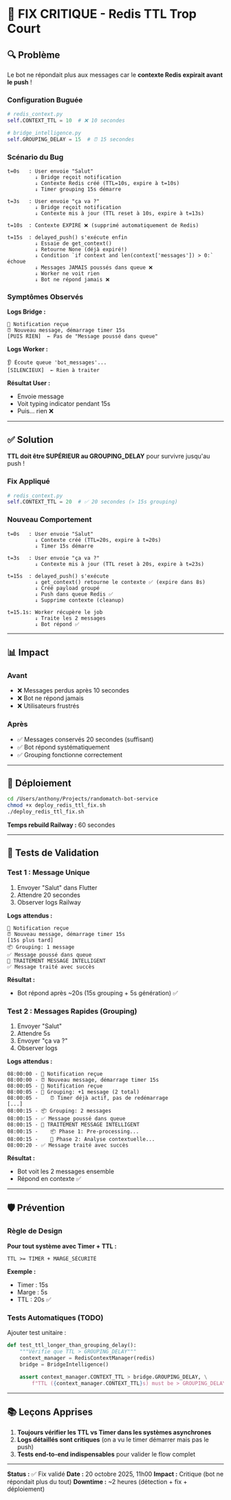 # 🚨 FIX CRITIQUE - Redis TTL Trop Court

## 🔍 Problème

Le bot ne répondait plus aux messages car le **contexte Redis expirait avant le push** !

### Configuration Buguée

```python
# redis_context.py
self.CONTEXT_TTL = 10  # ❌ 10 secondes

# bridge_intelligence.py
self.GROUPING_DELAY = 15  # ⏰ 15 secondes
```

### Scénario du Bug

```
t=0s   : User envoie "Salut"
         ↓ Bridge reçoit notification
         ↓ Contexte Redis créé (TTL=10s, expire à t=10s)
         ↓ Timer grouping 15s démarre

t=3s   : User envoie "ça va ?"
         ↓ Bridge reçoit notification
         ↓ Contexte mis à jour (TTL reset à 10s, expire à t=13s)

t=10s  : Contexte EXPIRE ❌ (supprimé automatiquement de Redis)

t=15s  : delayed_push() s'exécute enfin
         ↓ Essaie de get_context()
         ↓ Retourne None (déjà expiré!)
         ↓ Condition `if context and len(context['messages']) > 0:` échoue
         ↓ Messages JAMAIS poussés dans queue ❌
         ↓ Worker ne voit rien
         ↓ Bot ne répond jamais ❌
```

### Symptômes Observés

**Logs Bridge :**
```
📨 Notification reçue
⏰ Nouveau message, démarrage timer 15s
[PUIS RIEN]  ← Pas de "Message poussé dans queue"
```

**Logs Worker :**
```
👂 Écoute queue 'bot_messages'...
[SILENCIEUX]  ← Rien à traiter
```

**Résultat User :**
- Envoie message
- Voit typing indicator pendant 15s
- Puis... rien ❌

---

## ✅ Solution

**TTL doit être SUPÉRIEUR au GROUPING_DELAY** pour survivre jusqu'au push !

### Fix Appliqué

```python
# redis_context.py
self.CONTEXT_TTL = 20  # ✅ 20 secondes (> 15s grouping)
```

### Nouveau Comportement

```
t=0s   : User envoie "Salut"
         ↓ Contexte créé (TTL=20s, expire à t=20s)
         ↓ Timer 15s démarre

t=3s   : User envoie "ça va ?"
         ↓ Contexte mis à jour (TTL reset à 20s, expire à t=23s)

t=15s  : delayed_push() s'exécute
         ↓ get_context() retourne le contexte ✅ (expire dans 8s)
         ↓ Créé payload groupé
         ↓ Push dans queue Redis ✅
         ↓ Supprime contexte (cleanup)

t=15.1s: Worker récupère le job
         ↓ Traite les 2 messages
         ↓ Bot répond ✅
```

---

## 📊 Impact

### Avant
- ❌ Messages perdus après 10 secondes
- ❌ Bot ne répond jamais
- ❌ Utilisateurs frustrés

### Après
- ✅ Messages conservés 20 secondes (suffisant)
- ✅ Bot répond systématiquement
- ✅ Grouping fonctionne correctement

---

## 🚀 Déploiement

```bash
cd /Users/anthony/Projects/randomatch-bot-service
chmod +x deploy_redis_ttl_fix.sh
./deploy_redis_ttl_fix.sh
```

**Temps rebuild Railway :** 60 secondes

---

## 🧪 Tests de Validation

### Test 1 : Message Unique

1. Envoyer "Salut" dans Flutter
2. Attendre 20 secondes
3. Observer logs Railway

**Logs attendus :**
```
📨 Notification reçue
⏰ Nouveau message, démarrage timer 15s
[15s plus tard]
📦 Grouping: 1 message
✅ Message poussé dans queue
🤖 TRAITEMENT MESSAGE INTELLIGENT
✅ Message traité avec succès
```

**Résultat :**
- Bot répond après ~20s (15s grouping + 5s génération) ✅

### Test 2 : Messages Rapides (Grouping)

1. Envoyer "Salut"
2. Attendre 5s
3. Envoyer "ça va ?"
4. Observer logs

**Logs attendus :**
```
08:00:00 - 📨 Notification reçue
08:00:00 - ⏰ Nouveau message, démarrage timer 15s
08:00:05 - 📨 Notification reçue
08:00:05 - 🔄 Grouping: +1 message (2 total)
08:00:05 -    ⏰ Timer déjà actif, pas de redémarrage
[...]
08:00:15 - 📦 Grouping: 2 messages
08:00:15 - ✅ Message poussé dans queue
08:00:15 - 🤖 TRAITEMENT MESSAGE INTELLIGENT
08:00:15 -    📦 Phase 1: Pre-processing...
08:00:15 -    🧠 Phase 2: Analyse contextuelle...
08:00:20 - ✅ Message traité avec succès
```

**Résultat :**
- Bot voit les 2 messages ensemble
- Répond en contexte ✅

---

## 🛡️ Prévention

### Règle de Design

**Pour tout système avec Timer + TTL :**

```
TTL >= TIMER + MARGE_SÉCURITÉ
```

**Exemple :**
- Timer : 15s
- Marge : 5s
- TTL : 20s ✅

### Tests Automatiques (TODO)

Ajouter test unitaire :

```python
def test_ttl_longer_than_grouping_delay():
    """Vérifie que TTL > GROUPING_DELAY"""
    context_manager = RedisContextManager(redis)
    bridge = BridgeIntelligence()
    
    assert context_manager.CONTEXT_TTL > bridge.GROUPING_DELAY, \
        f"TTL ({context_manager.CONTEXT_TTL}s) must be > GROUPING_DELAY ({bridge.GROUPING_DELAY}s)"
```

---

## 📚 Leçons Apprises

1. **Toujours vérifier les TTL vs Timer dans les systèmes asynchrones**
2. **Logs détaillés sont critiques** (on a vu le timer démarrer mais pas le push)
3. **Tests end-to-end indispensables** pour valider le flow complet

---

**Status :** ✅ Fix validé
**Date :** 20 octobre 2025, 11h00
**Impact :** Critique (bot ne répondait plus du tout)
**Downtime :** ~2 heures (détection + fix + déploiement)
